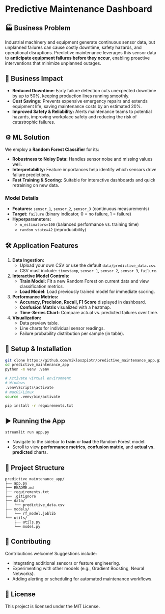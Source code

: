 # Predictive Maintenance Dashboard

## 🏭 Business Problem
Industrial machinery and equipment generate continuous sensor data, but unplanned failures can cause costly downtime, safety hazards, and operational disruptions. Predictive maintenance leverages this sensor data to **anticipate equipment failures before they occur**, enabling proactive interventions that minimize unplanned outages.

## 🎯 Business Impact
- **Reduced Downtime:** Early failure detection cuts unexpected downtime by up to 50%, keeping production lines running smoothly.  
- **Cost Savings:** Prevents expensive emergency repairs and extends equipment life, saving maintenance costs by an estimated 20%.  
- **Improved Safety & Reliability:** Alerts maintenance teams to potential hazards, improving workplace safety and reducing the risk of catastrophic failures.

## ⚙️ ML Solution
We employ a **Random Forest Classifier** for its:
- **Robustness to Noisy Data:** Handles sensor noise and missing values well.  
- **Interpretability:** Feature importances help identify which sensors drive failure predictions.  
- **Fast Training & Scoring:** Suitable for interactive dashboards and quick retraining on new data.

### Model Details
- **Features:** `sensor_1`, `sensor_2`, `sensor_3` (continuous measurements)  
- **Target:** `failure` (binary indicator, 0 = no failure, 1 = failure)  
- **Hyperparameters:**  
  - `n_estimators=100` (balanced performance vs. training time)  
  - `random_state=42` (reproducibility)

## 🛠️ Application Features
1. **Data Ingestion:**  
   - Upload your own CSV or use the default `data/predictive_data.csv`.  
   - CSV must include: `timestamp`, `sensor_1`, `sensor_2`, `sensor_3`, `failure`.  
2. **Interactive Model Controls:**  
   - **Train Model:** Fit a new Random Forest on current data and view classification metrics.  
   - **Load Model:** Load previously trained model for immediate scoring.  
3. **Performance Metrics:**  
   - **Accuracy, Precision, Recall, F1 Score** displayed in dashboard.  
   - **Confusion Matrix** visualized with a heatmap.  
   - **Time-Series Chart:** Compare actual vs. predicted failures over time.  
4. **Visualization:**  
   - Data preview table.  
   - Line charts for individual sensor readings.  
   - Failure probability distribution per sample (in table).

## 🚀 Setup & Installation

```bash
git clone https://github.com/mikloszpiotr/predictive_maintenance_app.git
cd predictive_maintenance_app
python -m venv .venv

# Activate virtual environment
# Windows
.venv\Scripts\activate
# macOS/Linux
source .venv/bin/activate

pip install -r requirements.txt
```

## ▶️ Running the App

```bash
streamlit run app.py
```

- Navigate to the sidebar to **train** or **load** the Random Forest model.  
- Scroll to view **performance metrics**, **confusion matrix**, and **actual vs. predicted** charts.

## 📁 Project Structure

```
predictive_maintenance_app/
├── app.py
├── README.md
├── requirements.txt
├── .gitignore
├── data/
│   └── predictive_data.csv
├── models/
│   └── rf_model.joblib
└── utils/
    ├── utils.py
    └── model.py
```

## 🤝 Contributing
Contributions welcome! Suggestions include:
- Integrating additional sensors or feature engineering.  
- Experimenting with other models (e.g., Gradient Boosting, Neural Networks).  
- Adding alerting or scheduling for automated maintenance workflows.

## 📄 License
This project is licensed under the MIT License.

